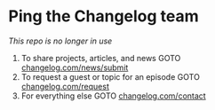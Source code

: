 # Ping the Changelog team

_This repo is no longer in use_

1. To share projects, articles, and news GOTO [changelog.com/news/submit](https://changelog.com/news/submit)
2. To request a guest or topic for an episode GOTO [changelog.com/request](https://changelog.com/request)
3. For everything else GOTO [changelog.com/contact](https://changelog.com/contact)
